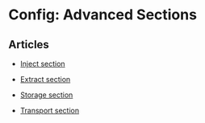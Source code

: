 # Config: Advanced Sections


## Articles
-   [Inject section](/articles/inject-section.md)


-   [Extract section](/articles/extract-section.md)


-   [Storage section](/plugins/storage/storage-section.md)


-   [Transport section](/articles/transport-section.md)




